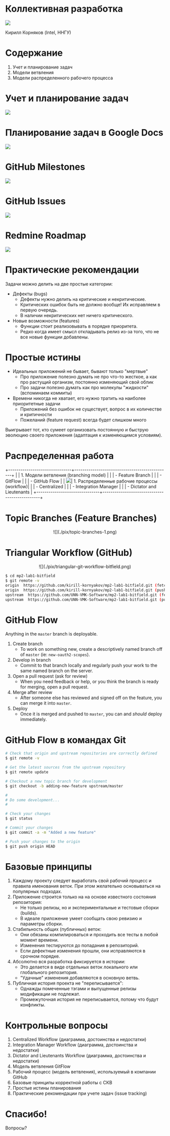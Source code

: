 # Коллективная разработка

![](./pix/linux-report.png)

Кирилл Корняков (Intel, ННГУ)
<!-- DATE -->

<!-- TODO
  - переделать эту лекцию в vcs-teamwork, убрать материал про задачи
  - В реальности можно посветить всю лекцию моделям рабочего процесса
    и моделям ветвления (подготовка релиза). Учет задач можно вынести.
  - Нужно изображение про подготовку релизов (частично есть в GitFlow)
  - Вставить заглавную картинку
  - Демо?
-->

# Содержание

  1. Учет и планирование задач
  1. Модели ветвления
  1. Модели распределенного рабочего процесса

# Учет и планирование задач

![](./pix/sprint-lifecycle.png)

# Планирование задач в Google Docs

![](./pix/backlog.png)

# GitHub Milestones

![](./pix/github-roadmap.png)

# GitHub Issues

![](./pix/github-issues.png)

# Redmine Roadmap

![](./pix/redmine-roadmap.png)

# Практические рекомендации

Задачи можно делить на две простые категории:

- Дефекты (bugs)
    - Дефекты нужно делить на критические и некритические.
    - Критических ошибок быть не должно вообще! Их исправляем в первую очередь.
    - В наличии некритических нет ничего критического.
- Новые возможности (features)
    - Функции стоит реализовывать в порядке приоритета.
    - Редко когда имеет смысл откладывать релиз из-за того, что не все новые
      функции добавлены.

# Простые истины

- Идеальных приложений не бывает, бывают только "мертвые"
    - Про приложение полезно думать не про что-то жесткое, а как про растущий
      организм, постоянно изменяющий свой облик
    - Про задачи полезно думать как про молекулы "жидкости" (вспоминаем коммиты)
- Времени никогда не хватает, его нужно тратить на наиболее приоритетные задачи
    - Приложений без ошибок не существует, вопрос в их количестве и критичности
    - Пожеланий (feature request) всегда будет слишком много

Выигрывает тот, кто сумеет организовать постоянную и быструю эволюцию своего
приложения (адаптация к изменяющимся условиям).

<!-- TOC -->

# Распределенная работа

+-------------------------------+-----------------------------------------------+
|                               |  1. Модели ветвления (branching model)        |
|                               |     - Feature Branch                          |
|                               |     - GitFlow                                 |
|                               |     - GitHub Flow                             |
| ![](./pix/distributed-git.png)|  1. Распределенные рабочие процессы (workflow)|
|                               |     - Centralized                             |
|                               |     - Integration Manager                     |
|                               |     - Dictator and Lieutenants                |
+-------------------------------+-----------------------------------------------+

# Topic Branches (Feature Branches)

<center> ![](./pix/topic-branches-1.png) </center>
<!-- <center> ![](./pix/github-flow.png) </center>

[GitHub Flow][github-flow] -->

# Git Flow

<center> ![](./pix/git-flow.png) </center>

A successful Git branching model ([link][gitflow])

# Centralized Workflow

<center> ![](./pix/centralized-workflow.png) </center>

Плюсы и минусы данного подхода?

# Integration Manager Workflow

<center> ![](./pix/integration-manager-workflow.png) </center>

Плюсы и минусы данного подхода?

# Dictator and Lieutenants Workflow

<center> ![](./pix/dictator-and-lieutenants-orkflow.png) </center>

<!-- TOC -->

# Triangular Workflow (GitHub)

<center> ![](./pix/triangular-git-workflow-bitfield.png) </center>

```bash
$ cd mp2-lab1-bitfield
$ git remote -v
origin  https://github.com/kirill-kornyakov/mp2-lab1-bitfield.git (fetch)
origin  https://github.com/kirill-kornyakov/mp2-lab1-bitfield.git (push)
upstream  https://github.com/UNN-VMK-Software/mp2-lab1-bitfield.git (fetch)
upstream  https://github.com/UNN-VMK-Software/mp2-lab1-bitfield.git (push)
```

# GitHub Flow

Anything in the `master` branch is deployable.

  1. Create branch
     - To work on something new, create a descriptively named branch off of
       `master` (ie: `new-oauth2-scopes`).
  1. Develop in branch
     - Commit to that branch locally and regularly push your work to the same
       named branch on the server.
  1. Open a pull request (ask for review)
     - When you need feedback or help, or you think the branch is ready for
       merging, open a pull request.
  1. Merge after review
     - After someone else has reviewed and signed off on the feature, you can
       merge it into `master`.
  1. Deploy
     - Once it is merged and pushed to `master`, you can and _should_ deploy
       immediately.

# GitHub Flow в командах Git

```bash
# Check that origin and upstream repositories are correctly defined
$ git remote -v

# Get the latest sources from the upstream repository
$ git remote update

# Checkout a new topic branch for development
$ git checkout -b adding-new-feature upstream/master

#
# Do some development...
#

# Check your changes
$ git status

# Commit your changes
$ git commit -a -m "Added a new feature"

# Push your changes to the origin
$ git push origin HEAD
```

# Базовые принципы

  1. Каждому проекту следует выработать свой рабочий процесс и правила
     именования веток. При этом желательно основываться на популярных подходах.
  1. Приложение строится только на на основе известного состояния репозитория:
     - Не только релизы, но и экспериментальные и тестовые сборки (builds).
     - В идеале приложение умеет сообщать свою ревизию и параметры сборки.
  1. Стабильность общих (публичных) веток:
     - Они обязаны компилироваться и проходить все тесты в любой момент времени.
     - Изменения тестируются до попадания в репозиторий.
     - Если дефектные изменения прошли, они исправляются в срочном порядке.
  1. Абсолютно вся разработка фиксируется в истории:
     - Это делается в виде отдельных веток локального или глобального репозитория.
     - "Удачные" изменения добавляются в основную ветвь.
  1. Публичная история проекта не "переписывается":
     - Однажды помеченные тэгами и выпущенные релизы модификации не подлежат.
     - Промежуточная история не переписывается, потому что будут конфликты.

# Контрольные вопросы

  1. Centralized Workflow (диаграмма, достоинства и недостатки)
  1. Integration Manager Workflow (диаграмма, достоинства и недостатки)
  1. Dictator and Lieutenants Workflow (диаграмма, достоинства и недостатки)
  1. Модель ветвления GitFlow
  1. Рабочий процесс (модель ветвления), используемый в компании GitHub
  1. Базовые принципы корректной работы с СКВ
  1. Простые истины планирования
  1. Практические рекомендации при учете задач (issue tracking)

# Спасибо!

Вопросы?

<!-- LINKS -->

[github-flow]: http://scottchacon.com/2011/08/31/github-flow.html
[gitflow]: http://nvie.com/posts/a-successful-git-branching-model
